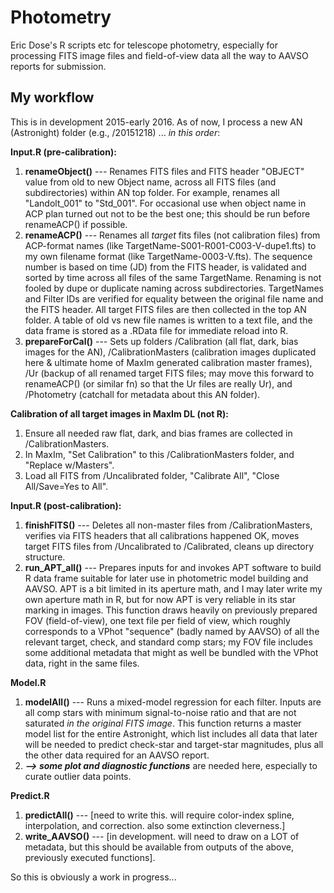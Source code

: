 # Photometry
Eric Dose's R scripts etc for telescope photometry, especially for processing FITS image files and field-of-view data all the way to AAVSO reports for submission.

## My workflow
This is in development 2015-early 2016. As of now, I process a new AN (Astronight) folder (e.g., /20151218) ... *in this order*:

**Input.R (pre-calibration):**

 1. **renameObject()** --- Renames FITS files and FITS header "OBJECT" value from old to new Object name, across all FITS files (and subdirectories) within AN top folder. For example, renames all "Landolt_001" to "Std_001". For occasional use when object name in ACP plan turned out not to be the best one; this  should be run before renameACP() if possible.
 1. **renameACP()**  ---  Renames all _target_ fits files (not calibration files) from ACP-format names (like TargetName-S001-R001-C003-V-dupe1.fts) to my own filename format (like TargetName-0003-V.fts). The sequence number is based on time (JD) from the FITS header, is validated and sorted by time across all files of the same TargetName. Renaming is not fooled by dupe or duplicate naming across subdirectories. TargetNames and Filter IDs are verified for equality between the original file name and the FITS header. All target FITS files are then collected in the top AN folder. A table of old vs new file names is written to a text file, and the data frame is stored as a .RData file for immediate reload into R.
 1. **prepareForCal()**  ---  Sets up folders /Calibration (all flat, dark, bias images for the AN), /CalibrationMasters (calibration images duplicated here & ultimate home of MaxIm generated calibration master frames), /Ur (backup of all renamed target FITS files; may move this forward to renameACP() (or similar fn) so that the Ur files are really Ur), and /Photometry (catchall for metadata about this AN folder).

**Calibration of all target images in MaxIm DL (not R):**

 1. Ensure all needed raw flat, dark, and bias frames are collected in /CalibrationMasters.
 1. In MaxIm, "Set Calibration" to this /CalibrationMasters folder, and "Replace w/Masters".
 1. Load all FITS from /Uncalibrated folder, "Calibrate All", "Close All/Save=Yes to All".

**Input.R (post-calibration):**

 1. **finishFITS()**  ---  Deletes all non-master files from /CalibrationMasters, verifies via FITS headers that all calibrations happened OK, moves target FITS files from /Uncalibrated to /Calibrated, cleans up directory structure.
 1. **run_APT_all()**  ---  Prepares inputs for and invokes APT software to build R data frame suitable for later use in photometric model building and AAVSO. APT is a bit limited in its aperture math, and I may later write my own aperture math in R, but for now APT is very reliable in its star marking in images. This function draws heavily on previously prepared FOV (field-of-view), one text file per field of view, which roughly corresponds to a VPhot "sequence" (badly named by AAVSO) of all the relevant target, check, and standard comp stars; my FOV file includes some additional metadata that might as well be bundled with the VPhot data, right in the same files.

**Model.R**

 1. **modelAll()**  ---  Runs a mixed-model regression for each filter. Inputs are all comp stars with minimum signal-to-noise ratio and that are not saturated *in the original FITS image*. This function returns a master model list for the entire Astronight, which list includes all data that later will be needed to predict check-star and target-star magnitudes, plus all the other data required for an AAVSO report. 
 1. ***--> some plot and diagnostic functions*** are needed here, especially to curate outlier data points.

**Predict.R**

 1. **predictAll()**  ---  [need to write this. will require color-index spline, interpolation, and correction. also some extinction cleverness.]
 1. **write_AAVSO()**  ---  [in development. will need to draw on a LOT of metadata, but this should be available from outputs of the above, previously executed functions].

So this is obviously a work in progress...
